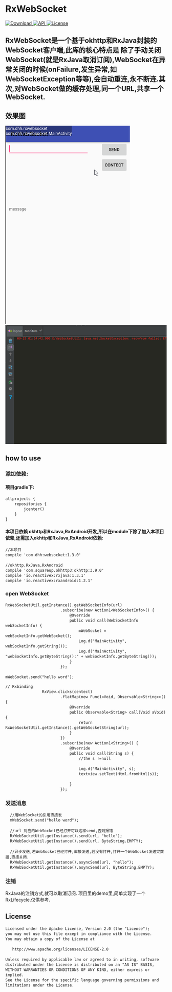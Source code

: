 # RxWebSocket #
[ ![Download](https://api.bintray.com/packages/dhhandroid/maven/rxwebsocket/images/download.svg) ](https://bintray.com/dhhandroid/maven/rxwebsocket/_latestVersion)
[ ![API](https://img.shields.io/badge/API-11%2B-blue.svg?style=flat-square) ](https://developer.android.com/about/versions/android-3.0.html)
[ ![License](http://img.shields.io/badge/License-Apache%202.0-blue.svg?style=flat-square) ](http://www.apache.org/licenses/LICENSE-2.0)
## RxWebSocket是一个基于okhttp和RxJava封装的WebSocket客户端,此库的核心特点是  除了手动关闭WebSocket(就是RxJava取消订阅),WebSocket在异常关闭的时候(onFailure,发生异常,如WebSocketException等等),会自动重连,永不断连.其次,对WebSocket做的缓存处理,同一个URL,共享一个WebSocket.
## 效果图 ##
![](image/WebSocket.gif)
![](image/recontection.gif)

## how to use ##

### 添加依赖: ###

#### 项目gradle下: ####
```
allprojects {
    repositories {
        jcenter()
    }
}
```

#### 本项目依赖 okhttp和RxJava,RxAndroid开发,所以在module下除了加入本项目依赖,还需加入okhttp和RxJava,RxAndroid依赖:
```
//本项目
compile 'com.dhh:websocket:1.3.0'

//okhttp,RxJava,RxAndroid
compile 'com.squareup.okhttp3:okhttp:3.9.0'
compile 'io.reactivex:rxjava:1.3.1'
compile 'io.reactivex:rxandroid:1.2.1'
```
### open WebSocket

```
RxWebSocketUtil.getInstance().getWebSocketInfo(url)
                        .subscribe(new Action1<WebSocketInfo>() {
                            @Override
                            public void call(WebSocketInfo webSocketInfo) {
                                mWebSocket = webSocketInfo.getWebSocket();
                                Log.d("MainActivity", webSocketInfo.getString());
                                Log.d("MainActivity", "webSocketInfo.getByteString():" + webSocketInfo.getByteString());
                            }
                        });

mWebSocket.send("hello word");
```
```  
// Rxbinding
                RxView.clicks(centect)
                        .flatMap(new Func1<Void, Observable<String>>() {
                            @Override
                            public Observable<String> call(Void aVoid) {
                                return RxWebSocketUtil.getInstance().getWebSocketString(url);
                            }
                        })
                        .subscribe(new Action1<String>() {
                            @Override
                            public void call(String s) {
                                //the s !=null

                                Log.d("MainActivity", s);
                                textview.setText(Html.fromHtml(s));

                            }
                        });
```
### 发送消息 ###
```
  //用WebSocket的引用直接发
  mWebSocket.send("hello word");

  //url 对应的WebSocket已经打开可以这样send,否则报错
  RxWebSocketUtil.getInstance().send(url, "hello");
  RxWebSocketUtil.getInstance().send(url, ByteString.EMPTY);

  //异步发送,若WebSocket已经打开,直接发送,若没有打开,打开一个WebSocket发送完数据,直接关闭.
  RxWebSocketUtil.getInstance().asyncSend(url, "hello");
  RxWebSocketUtil.getInstance().asyncSend(url, ByteString.EMPTY);
```
### 注销 ###
 RxJava的注销方式,就可以取消订阅. 项目里的demo里,简单实现了一个RxLifecycle.仅供参考.

License
-------

    Licensed under the Apache License, Version 2.0 (the "License");
    you may not use this file except in compliance with the License.
    You may obtain a copy of the License at

       http://www.apache.org/licenses/LICENSE-2.0

    Unless required by applicable law or agreed to in writing, software
    distributed under the License is distributed on an "AS IS" BASIS,
    WITHOUT WARRANTIES OR CONDITIONS OF ANY KIND, either express or implied.
    See the License for the specific language governing permissions and
    limitations under the License.